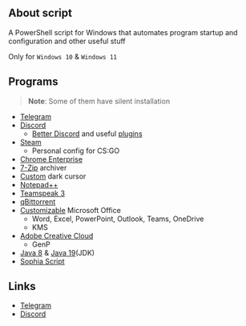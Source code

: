## About script

A PowerShell script for Windows that automates program startup and configuration and other useful stuff

Only for `Windows 10` & `Windows 11`

## Programs

> **Note**: Some of them have silent installation

* [Telegram](https://desktop.telegram.org)
* [Discord](https://discord.com/download)
  * [Better Discord](https://betterdiscord.app/) and useful [plugins](https://github.com/lowl1f3/Stuff/blob/main/src/Script.ps1#L81)
* [Steam](https://store.steampowered.com/about/)
  * Personal config for CS:GO
* [Chrome Enterprise](https://chromeenterprise.google/browser/download/#windows-tab)
* [7-Zip](https://www.7-zip.org/) archiver
* [Custom](https://www.deviantart.com/jepricreations/art/Windows-11-Cursors-Concept-v2-886489356) dark cursor
* [Notepad++](https://notepad-plus-plus.org/)
* [Teamspeak 3](https://teamspeak.com/en/)
* [qBittorrent](https://www.qbittorrent.org/)
* [Customizable](https://github.com/farag2/Office) Microsoft Office
  * Word, Excel, PowerPoint, Outlook, Teams, OneDrive
  * KMS
* [Adobe Creative Cloud](https://creativecloud.adobe.com/en/apps/download/creative-cloud)
  * GenP
* [Java 8](https://www.java.com/en/download/) & [Java 19](https://www.oracle.com/java/technologies/downloads/#jdk19-windows)(JDK)
* [Sophia Script](https://github.com/farag2/Sophia-Script-for-Windows)

## Links

* [Telegram](https://t.me/lowlif3)
* [Discord](https://discord.com/users/330825971835863042)

